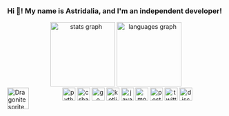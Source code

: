 <!DOCTYPE html>
<html>

<head>
    <meta charset="UTF-8">
</head>

<body>

<h3>Hi 👋! My name is Astridalia, and I'm an independent developer!</h3>

<div align="center">
    <img src="https://github-readme-stats.vercel.app/api?username=astridalia&hide_title=true&hide_rank=false&show_icons=true&include_all_commits=true&count_private=true&disable_animations=false&theme=tokyonight&locale=en&hide_border=true" height="150" alt="stats graph" />
    <img src="https://github-readme-stats.vercel.app/api/top-langs?username=astridalia&locale=en&hide_title=true&layout=compact&card_width=320&langs_count=5&theme=tokyonight&hide_border=true" height="150" alt="languages graph" />
</div>

<img align="left" height="50" src="https://pa1.narvii.com/5802/be529a66b84b37eaa73386c92f0c2886737cf5ff_128.gif" alt="Dragonite sprite" />

<div align="center">
    <img src="https://cdn.jsdelivr.net/gh/devicons/devicon/icons/python/python-original.svg" height="30" alt="python logo" />
    <img src="https://cdn.jsdelivr.net/gh/devicons/devicon/icons/csharp/csharp-original.svg" height="30" alt="csharp logo" />
    <img src="https://cdn.jsdelivr.net/gh/devicons/devicon/icons/go/go-original.svg" height="30" alt="go logo" />
    <img src="https://cdn.jsdelivr.net/gh/devicons/devicon/icons/kotlin/kotlin-original.svg" height="30" alt="kotlin logo" />
    <img src="https://cdn.jsdelivr.net/gh/devicons/devicon/icons/java/java-original.svg" height="30" alt="java logo" />
    <img src="https://cdn.jsdelivr.net/gh/devicons/devicon/icons/mongodb/mongodb-original.svg" height="30" alt="mongodb logo" />
    <img src="https://cdn.jsdelivr.net/gh/devicons/devicon/icons/postgresql/postgresql-original.svg" height="30" alt="postgresql logo" />
    <img src="https://cdn.jsdelivr.net/gh/devicons/devicon/icons/twitter/twitter-original.svg" height="30" alt="twitter logo" />
    <img src="https://cdn.simpleicons.org/discord/5865F2" height="30" alt="discord logo" />
</div>

</body>

</html>
